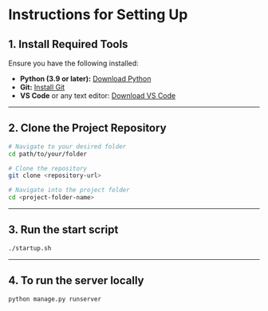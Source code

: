 # **Instructions for Setting Up**

## **1. Install Required Tools**
Ensure you have the following installed:
- **Python (3.9 or later):** [Download Python](https://www.python.org/downloads/)
- **Git:** [Install Git](https://git-scm.com/)
- **VS Code** or any text editor: [Download VS Code](https://code.visualstudio.com/)

---

## **2. Clone the Project Repository**
```bash
# Navigate to your desired folder
cd path/to/your/folder

# Clone the repository
git clone <repository-url>

# Navigate into the project folder
cd <project-folder-name>
```

---

## 3. Run the start script
```bash 
./startup.sh 
```
---

## 4. To run the server locally
```bash
python manage.py runserver
```
